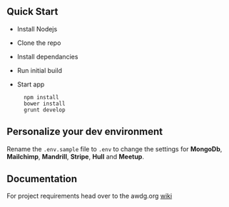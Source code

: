 ## Quick Start

- Install Nodejs
- Clone the repo
- Install dependancies
- Run initial build
- Start app
     
        npm install
        bower install      
        grunt develop
 
 
##  Personalize your dev environment

Rename the `.env.sample` file to `.env` to change the settings for **MongoDb**, **Mailchimp**, **Mandrill**, **Stripe**, **Hull** and **Meetup**.

## Documentation



For project requirements head over to the awdg.org [wiki](https://github.com/AWDG/awdg.org/wiki)

